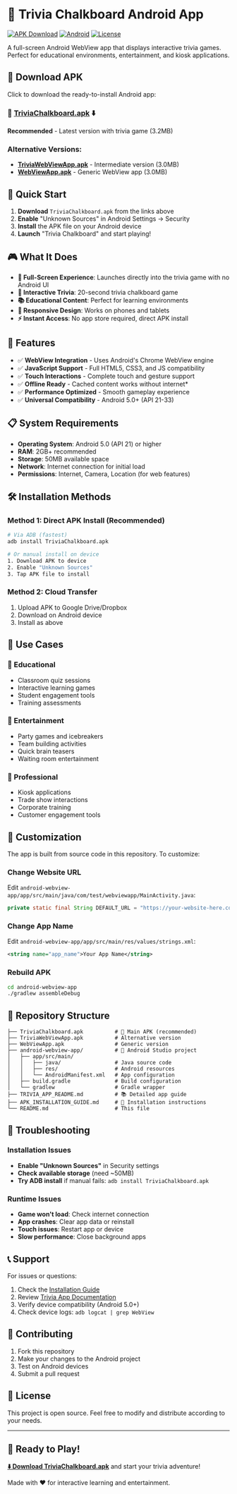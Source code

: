 # 🎯 Trivia Chalkboard Android App

[![APK Download](https://img.shields.io/badge/📱%20Download-APK-green.svg)](https://github.com/philsmcc/test-apk/raw/main/TriviaChalkboard.apk)
[![Android](https://img.shields.io/badge/Android-5.0%2B-brightgreen.svg)](https://android.com)
[![License](https://img.shields.io/badge/License-MIT-blue.svg)](LICENSE)

A full-screen Android WebView app that displays interactive trivia games. Perfect for educational environments, entertainment, and kiosk applications.

## 📱 Download APK

Click to download the ready-to-install Android app:

### **🎯 [TriviaChalkboard.apk](https://github.com/philsmcc/test-apk/raw/main/TriviaChalkboard.apk)** ⬇️
**Recommended** - Latest version with trivia game (3.2MB)

### Alternative Versions:
- **[TriviaWebViewApp.apk](https://github.com/philsmcc/test-apk/raw/main/TriviaWebViewApp.apk)** - Intermediate version (3.0MB)
- **[WebViewApp.apk](https://github.com/philsmcc/test-apk/raw/main/WebViewApp.apk)** - Generic WebView app (3.0MB)

## 🚀 Quick Start

1. **Download** `TriviaChalkboard.apk` from the links above
2. **Enable** "Unknown Sources" in Android Settings → Security
3. **Install** the APK file on your Android device
4. **Launch** "Trivia Chalkboard" and start playing!

## 🎮 What It Does

- **📱 Full-Screen Experience**: Launches directly into the trivia game with no Android UI
- **🎯 Interactive Trivia**: 20-second trivia chalkboard game
- **📚 Educational Content**: Perfect for learning environments
- **🎨 Responsive Design**: Works on phones and tablets
- **⚡ Instant Access**: No app store required, direct APK install

## 🔧 Features

- ✅ **WebView Integration** - Uses Android's Chrome WebView engine
- ✅ **JavaScript Support** - Full HTML5, CSS3, and JS compatibility
- ✅ **Touch Interactions** - Complete touch and gesture support
- ✅ **Offline Ready** - Cached content works without internet*
- ✅ **Performance Optimized** - Smooth gameplay experience
- ✅ **Universal Compatibility** - Android 5.0+ (API 21-33)

## 📋 System Requirements

- **Operating System**: Android 5.0 (API 21) or higher
- **RAM**: 2GB+ recommended
- **Storage**: 50MB available space
- **Network**: Internet connection for initial load
- **Permissions**: Internet, Camera, Location (for web features)

## 🛠️ Installation Methods

### Method 1: Direct APK Install (Recommended)
```bash
# Via ADB (fastest)
adb install TriviaChalkboard.apk

# Or manual install on device
1. Download APK to device
2. Enable "Unknown Sources" 
3. Tap APK file to install
```

### Method 2: Cloud Transfer
1. Upload APK to Google Drive/Dropbox
2. Download on Android device
3. Install as above

## 🎯 Use Cases

### 🏫 Educational
- Classroom quiz sessions
- Interactive learning games
- Student engagement tools
- Training assessments

### 🎉 Entertainment
- Party games and icebreakers
- Team building activities
- Quick brain teasers
- Waiting room entertainment

### 💼 Professional
- Kiosk applications
- Trade show interactions
- Corporate training
- Customer engagement tools

## 🔧 Customization

The app is built from source code in this repository. To customize:

### Change Website URL
Edit `android-webview-app/app/src/main/java/com/test/webviewapp/MainActivity.java`:
```java
private static final String DEFAULT_URL = "https://your-website-here.com";
```

### Change App Name
Edit `android-webview-app/app/src/main/res/values/strings.xml`:
```xml
<string name="app_name">Your App Name</string>
```

### Rebuild APK
```bash
cd android-webview-app
./gradlew assembleDebug
```

## 📁 Repository Structure

```
├── TriviaChalkboard.apk          # 🎯 Main APK (recommended)
├── TriviaWebViewApp.apk          # Alternative version
├── WebViewApp.apk                # Generic version
├── android-webview-app/          # 📱 Android Studio project
│   ├── app/src/main/
│   │   ├── java/                 # Java source code
│   │   ├── res/                  # Android resources
│   │   └── AndroidManifest.xml   # App configuration
│   ├── build.gradle              # Build configuration
│   └── gradlew                   # Gradle wrapper
├── TRIVIA_APP_README.md          # 📚 Detailed app guide
├── APK_INSTALLATION_GUIDE.md     # 🔧 Installation instructions
└── README.md                     # This file
```

## 🐛 Troubleshooting

### Installation Issues
- **Enable "Unknown Sources"** in Security settings
- **Check available storage** (need ~50MB)
- **Try ADB install** if manual fails: `adb install TriviaChalkboard.apk`

### Runtime Issues
- **Game won't load**: Check internet connection
- **App crashes**: Clear app data or reinstall
- **Touch issues**: Restart app or device
- **Slow performance**: Close background apps

## 📞 Support

For issues or questions:
1. Check the [Installation Guide](APK_INSTALLATION_GUIDE.md)
2. Review [Trivia App Documentation](TRIVIA_APP_README.md)
3. Verify device compatibility (Android 5.0+)
4. Check device logs: `adb logcat | grep WebView`

## 🤝 Contributing

1. Fork this repository
2. Make your changes to the Android project
3. Test on Android devices
4. Submit a pull request

## 📄 License

This project is open source. Feel free to modify and distribute according to your needs.

---

## 🎉 Ready to Play!

**[⬇️ Download TriviaChalkboard.apk](https://github.com/philsmcc/test-apk/raw/main/TriviaChalkboard.apk)** and start your trivia adventure!

Made with ❤️ for interactive learning and entertainment.